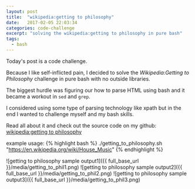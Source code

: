 ```yaml
---
layout: post
title:  "wikipedia:getting to philosophy"
date:   2017-02-05 22:03:34
categories: code-challenge
excerpt: "solving the wikipedia:getting to philosophy in pure bash"
tags:
  - bash
---
```


Today's post is a code challenge.

Because I like self-inflicted pain, I decided to solve the *Wikipedia:Getting to Philosophy* challenge in pure bash with no outside libraries.

The biggest hurdle was figuring our how to parse HTML using bash and it became a workout in `sed` and `grep`.

I considered using some type of parsing technology like xpath but in the end I wanted to challenge myself and my bash skills.

Read all about it and check out the source code on my github:
[wikipedia:getting to philosophy](https://github.com/lombardo-chcg/getting_to_philosophy)

example usage:
{% highlight bash %}
./getting_to_philosophy.sh "https://en.wikipedia.org/wiki/House_Music"
{% endhighlight %}


![getting to philosophy sample output1]({{ full_base_url }}/media/getting_to_phil1.png)
![getting to philosophy sample output2]({{ full_base_url }}/media/getting_to_phil2.png)
![getting to philosophy sample output3]({{ full_base_url }}/media/getting_to_phil3.png)
